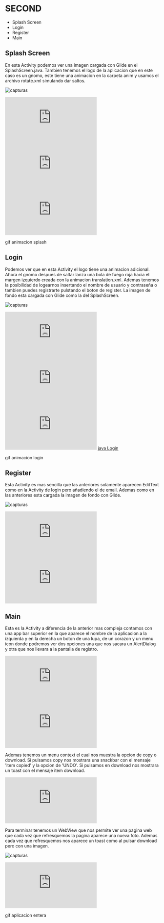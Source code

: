 # SECOND

*   Splash Screen
*   Login
*   Register
*   Main

## Splash Screen

En esta Activity podemos ver una imagen cargada con Glide en el SplashScreen.java. Tambien tenemos el logo de la aplicacion que en este caso es un gnomo, 
este tiene una animacion en la carpeta anim y usamos el archivo rotate.xml simulando dar saltos.

![capturas](https://github.com/Marcosmartin16/Second/blob/materialLogin/capturas/CapturaSplass.PNG)

![xml rotate](https://github.com/Marcosmartin16/Second/blob/materialLogin/app/src/main/res/anim/rotate.xml)
![xml SplashScreen](https://github.com/Marcosmartin16/Second/blob/materialLogin/app/src/main/res/layout/activity_splash_screen.xml)
![java SplashScreen](https://github.com/Marcosmartin16/Second/blob/materialLogin/app/src/main/java/com/first/second/SplashScreen.java)


gif animacion splash

## Login

Podemos ver que en esta Activity el logo tiene una animacion adicional. Ahora el gnomo despues de saltar lanza una bola de fuego roja hacia el margen izquierdo creada con la animacion translation.xml.
Ademas tenemos la posibilidad de logearnos insertando el nombre de usuario y contraseña o tambien puedes registrarte pulstando el boton de register. La imagen de fondo esta cargada con Glide como la del SplashScreen.

![capturas](https://github.com/Marcosmartin16/Second/blob/materialLogin/capturas/CapturaLogin.PNG)

![xml rotate](https://github.com/Marcosmartin16/Second/blob/materialLogin/app/src/main/res/anim/rotate.xml)
![xml translation](https://github.com/Marcosmartin16/Second/blob/materialLogin/app/src/main/res/anim/translation.xml)
![xml Login](https://github.com/Marcosmartin16/Second/blob/materialLogin/app/src/main/res/layout/activity_login.xml)
[java Login](https://github.com/Marcosmartin16/Second/blob/materialLogin/app/src/main/java/com/first/second/Login.java)


gif animacion login

## Register

Esta Activity es mas sencilla que las anteriores solamente aparecen EditText como en la Activity de login pero añadiendo el de email. Ademas como en las anteriores esta cargada la imagen de 
fondo con Glide.

![capturas](https://github.com/Marcosmartin16/Second/blob/materialLogin/capturas/CapturaRegister.PNG)

![xml Register](https://github.com/Marcosmartin16/Second/blob/materialLogin/app/src/main/res/layout/activity_register.xml)
![java Register](https://github.com/Marcosmartin16/Second/blob/materialLogin/app/src/main/java/com/first/second/Register.java)

## Main
Esta es la Activity a diferencia de la anterior mas compleja contamos con una app bar superior en la que aparece el nombre de la aplicacion a la izquierda y en la derecha un boton de una lupa, de
un corazon y un menu icon donde podremos ver dos opciones una que nos sacara un AlertDialog y otra que nos llevara a la pantalla de registro.

![xml app_bar](https://github.com/Marcosmartin16/Second/blob/materialLogin/app/src/main/res/menu/app_bar.xml)
![xml toast_custom](https://github.com/Marcosmartin16/Second/blob/materialLogin/app/src/main/res/layout/toast_custom.xml)

Ademas tenemos un menu context el cual nos muestra la opcion de copy o download. Si pulsamos copy nos mostrara una snackbar con el mensaje 'item copied' y la opcion de 'UNDO'.
Si pulsamos en download nos mostrara un toast con el mensaje item download.

![xml menu_context](https://github.com/Marcosmartin16/Second/blob/materialLogin/app/src/main/res/menu/menu_context.xml)

Para terminar tenemos un WebView que nos permite ver una pagina web que cada vez que refresquemos la pagina aparece una nueva foto. Ademas cada vez que refresquemos nos aparece un toast como 
al pulsar download pero con una imagen.

![capturas](https://github.com/Marcosmartin16/Second/blob/materialLogin/capturas/main.PNG)


![xml Main](https://github.com/Marcosmartin16/Second/blob/materialLogin/app/src/main/res/layout/activity_main.xml)


gif aplicacion entera









